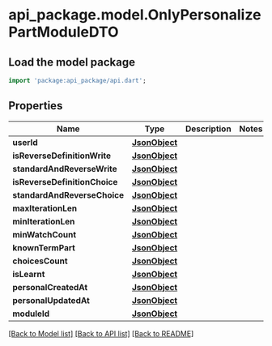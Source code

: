# api_package.model.OnlyPersonalizePartModuleDTO

## Load the model package
```dart
import 'package:api_package/api.dart';
```

## Properties
Name | Type | Description | Notes
------------ | ------------- | ------------- | -------------
**userId** | [**JsonObject**](.md) |  | 
**isReverseDefinitionWrite** | [**JsonObject**](.md) |  | 
**standardAndReverseWrite** | [**JsonObject**](.md) |  | 
**isReverseDefinitionChoice** | [**JsonObject**](.md) |  | 
**standardAndReverseChoice** | [**JsonObject**](.md) |  | 
**maxIterationLen** | [**JsonObject**](.md) |  | 
**minIterationLen** | [**JsonObject**](.md) |  | 
**minWatchCount** | [**JsonObject**](.md) |  | 
**knownTermPart** | [**JsonObject**](.md) |  | 
**choicesCount** | [**JsonObject**](.md) |  | 
**isLearnt** | [**JsonObject**](.md) |  | 
**personalCreatedAt** | [**JsonObject**](.md) |  | 
**personalUpdatedAt** | [**JsonObject**](.md) |  | 
**moduleId** | [**JsonObject**](.md) |  | 

[[Back to Model list]](../README.md#documentation-for-models) [[Back to API list]](../README.md#documentation-for-api-endpoints) [[Back to README]](../README.md)



